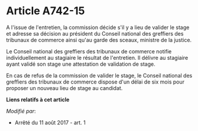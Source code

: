 # Article A742-15

A l'issue de l'entretien, la commission décide s'il y a lieu de valider le stage et adresse sa décision au président du
Conseil national des greffiers des tribunaux de commerce ainsi qu'au garde des sceaux, ministre de la justice.

Le Conseil national des greffiers des tribunaux de commerce notifie individuellement au stagiaire le résultat de l'entretien.
Il délivre au stagiaire ayant validé son stage une attestation de validation de stage.

En cas de refus de la commission de valider le stage, le Conseil national des greffiers des tribunaux de commerce dispose
d'un délai de six mois pour proposer un nouveau lieu de stage au candidat.

**Liens relatifs à cet article**

_Modifié par_:

  - Arrêté du 11 août 2017 - art. 1
